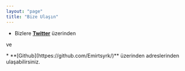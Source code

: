 ```yaml
---
layout: "page"
title: "Bize Ulaşın"
---
```


- Bizlere **[Twitter](https://twitter.com/mrtsyrk/)** üzerinden

<p>ve</p> * **[Github](httpes://github.com/Emirtsyrk/)** üzerinden
adreslerinden ulaşabilirsiniz.
